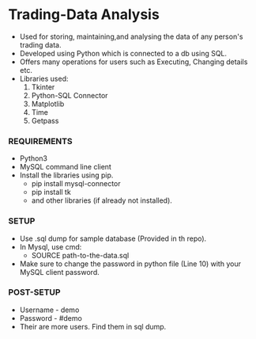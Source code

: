 # Trading-Data Analysis
  - Used for storing, maintaining,and analysing the data of any person's trading data.
  - Developed using Python which is connected to a db using SQL.
  - Offers many operations for users such as Executing, Changing details etc.
  - Libraries used:
    1. Tkinter  
    2. Python-SQL Connector
    3. Matplotlib
    4. Time
    5. Getpass
       
 ### REQUIREMENTS
- Python3
- MySQL command line client
- Install the libraries using pip.
  - pip install mysql-connector
  - pip install tk
  - and other libraries (if already not installed).
        
### SETUP
- Use .sql dump for sample database (Provided in th repo).
- In Mysql, use cmd:
    - SOURCE path-to-the-data.sql
- Make sure to change the password in python file (Line 10) with your MySQL client password.
  
### POST-SETUP
- Username - demo
- Password - #demo
- Their are more users. Find them in sql dump.
